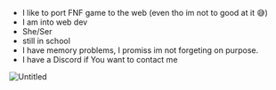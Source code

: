- I like to port FNF game to the web (even tho im not to good at it 😅)
- I am into web dev
- She/Ser
- still in school
- I have memory problems, I promiss im not forgeting on purpose.
- I have a Discord if You want to contact me

![Untitled](https://user-images.githubusercontent.com/74722466/206459043-2e640c4d-303b-4b4a-b2c4-cc330a58edf2.png)

<!---
loniop/loniop is a ✨ special ✨ repository because its `README.md` (this file) appears on your GitHub profile.
You can click the Preview link to take a look at your changes.
--->
